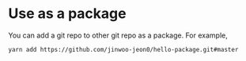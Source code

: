 # Use as a package

You can add a git repo to other git repo as a package. For example,

```sh
yarn add https://github.com/jinwoo-jeon0/hello-package.git#master
```
